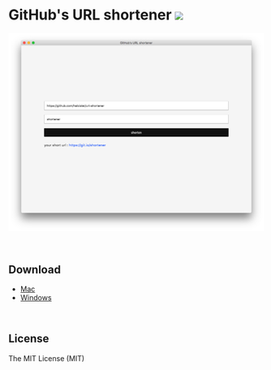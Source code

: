 GitHub's URL shortener ![](https://img.shields.io/npm/l/whistle.svg?style=flat-square)
===

![screenshot](./images/screenshot.png)


<br>

## Download
- [Mac](https://github.com/haloislet/url-shortener/releases/download/v0.1.0/url-shortener-0.1.0.dmg)
- [Windows](https://github.com/haloislet/url-shortener/releases/download/v0.1.0/url-shortener.Setup.0.1.0.exe)


<br>

## License

The MIT License (MIT)
